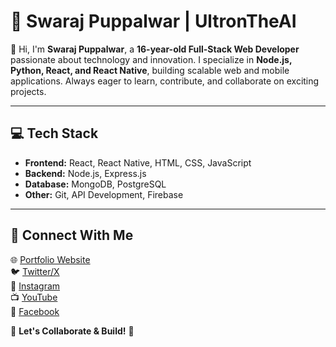 # 🚀 Swaraj Puppalwar | UltronTheAI  

👋 Hi, I'm **Swaraj Puppalwar**, a **16-year-old Full-Stack Web Developer** passionate about technology and innovation. I specialize in **Node.js, Python, React, and React Native**, building scalable web and mobile applications. Always eager to learn, contribute, and collaborate on exciting projects.  

---

## 💻 Tech Stack  

- **Frontend:** React, React Native, HTML, CSS, JavaScript  
- **Backend:** Node.js, Express.js  
- **Database:** MongoDB, PostgreSQL  
- **Other:** Git, API Development, Firebase  

---

## 📌 Connect With Me  

🌐 [Portfolio Website](https://swarajpuppalwar.onrender.com/)  
🐦 [Twitter/X](https://twitter.com/PuppalwarSwaraj)  
📸 [Instagram](https://www.instagram.com/pro_epic_programmer/)  
📺 [YouTube](https://www.youtube.com/@SwarajPuppalwar)  
📘 [Facebook](https://www.facebook.com/profile.php?id=100069476384181)  

📩 **Let's Collaborate & Build!** 🚀
